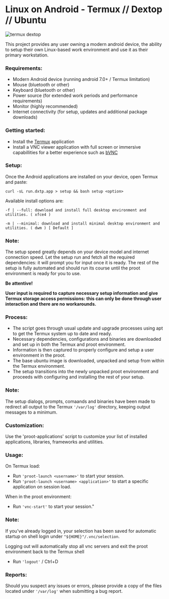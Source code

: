 # Linux on Android -  Termux // Dextop // Ubuntu
  
![termux dextop](https://github.com/nathaneltitane/dextop/blob/master/termux.png?raw=true)

This project provides any user owning a modern android device, the ability to setup their own Linux-based work environment and use it as their primary workstation.

### Requirements:
- Modern Android device (running android 7.0+ / Termux limitation)
- Mouse (bluetooth or other)
- Keyboard (bluetooth or other)
- Power source (for extended work periods and performance requirements)
- Monitor (highly recommended)
- Internet connectivity (for setup, updates and additional package downloads)

### Getting started:
- Install the [Termux](https://play.google.com/store/apps/details?id=com.termux "Termux by Fredrik Fornwall") application
- Install a VNC viewer application with full screen or immersive capabillities for a better experience such as [bVNC](https://play.google.com/store/apps/details?id=com.iiordanov.freebVNC "bVNC by Iordan Iordanov")

### Setup:

Once the Android applications are installed on your device, open Termux and paste:

```curl -sL run.dxtp.app > setup && bash setup <option>```

Available install options are:

```-f | --full: download and install full desktop environment and utilities. ( xfce4 )```

```-m | --minimal: download and install minimal desktop environment and utilities. ( dwm ) [ Default ]```

### Note:
The setup speed greatly depends on your device model and internet connection speed.
Let the setup run and fetch all the required dependencies: it will prompt you for input once it is ready.
The rest of the setup is fully automated and should run its course until the proot environment is ready for you to use.

**Be attentive!**

**User input is required to capture necessary setup information and give Termux storage access permissions:**
**this can only be done through user interaction and there are no workarounds.**

### Process:
- The script goes through usual update and upgrade processes using apt to get the Termux system up to date and ready.
- Necessary dependencies, configurations and binaries are downloaded and set up in both the Termux and proot environment.
- Information is then captured to properly configure and setup a user environment in the proot.
- The base ubuntu image is downloaded, unpacked and setup from within the Termux environment.
- The setup transitions into the newly unpacked proot environment and proceeds with configuring and installing the rest of your setup.

### Note:
The setup dialogs, prompts, comaands and binaries have been made to redirect all output to the Termux ```'/var/log'``` directory, keeping output messages to a minimum.

### Customization:

Use the 'proot-applications' script to customize your list of installed applications, libraries, frameworks and utilities.

### Usage:

On Termux load:

- Run ```'proot-launch <username>'```               to start your session.
- Run ```'proot-launch <username> <application>'``` to start a specific application on session load.

When in the proot environment:

- Run ```'vnc-start'``` to start your session."

### Note:
If you've already logged in, your selection has been saved for automatic startup on shell login under ```"${HOME}"/.vnc/selection```.

Logging out will automatically stop all vnc servers and exit the proot environment back to the Termux shell
- Run ```'logout'``` / Ctrl+D

### Reports:

Should you suspect any issues or errors, please provide a copy of the files located under ```'/var/log'``` when submitting a bug report.
